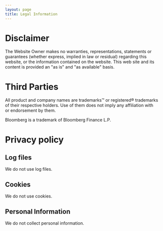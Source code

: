 ```yaml
---
layout: page
title: Legal Information
---
```

# Disclaimer

The Website Owner makes no warranties, representations, statements or guarantees (whether express, implied in law or residual) regarding this website, or the information contained on the website. This web site and its content is provided an "as is" and "as available" basis.

# Third Parties

All product and company names are trademarks™ or registered® trademarks of their respective holders. Use of them does not imply any affiliation with or endorsement by them. 

Bloomberg is a trademark of Bloomberg Finance L.P.

# Privacy policy

## Log files

We do not use log files.

## Cookies

We do not use cookies.

## Personal Information

We do not collect personal information.
